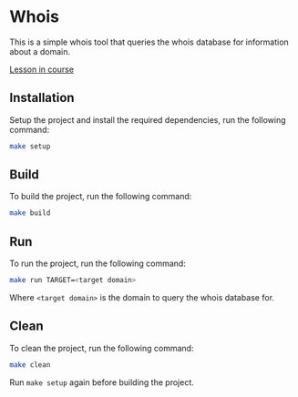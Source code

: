 # Whois

This is a simple whois tool that queries the whois database for information about a domain.

[Lesson in course](https://codedeviate.github.io/aicollection/go-tools-whois.html)

## Installation

Setup the project and install the required dependencies, run the following command:

```bash
make setup
```

## Build

To build the project, run the following command:

```bash
make build
```

## Run

To run the project, run the following command:

```bash
make run TARGET=<target domain>
```

Where `<target domain>` is the domain to query the whois database for.

## Clean

To clean the project, run the following command:

```bash
make clean
```

Run `make setup` again before building the project.
